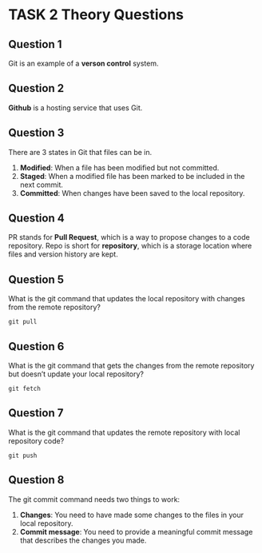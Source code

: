 # TASK 2 Theory Questions

## Question 1

Git is an example of a **verson control** system.

## Question 2

**Github** is a hosting service that uses Git.

## Question 3

There are 3 states in Git that files can be in. 
1. **Modified**: When a file has been modified but not committed.
2. **Staged**: When a modified file has been marked to be included in the next commit.
3. **Committed**: When changes have been saved to the local repository.

## Question 4

PR stands for **Pull Request**, which is a way to propose changes to a code repository. Repo is short for **repository**, which is a storage location where files and version history are kept.

## Question 5

What is the git command that updates the local repository with changes from the remote repository?

`git pull`

## Question 6

What is the git command that gets the changes from the remote repository but doesn’t update your local repository?

`git fetch`

## Question 7

What is the git command that updates the remote repository with local repository code?

`git push`

## Question 8

The git commit command needs two things to work:

1. **Changes**: You need to have made some changes to the files in your local repository.
2. **Commit message**: You need to provide a meaningful commit message that describes the changes you made.
